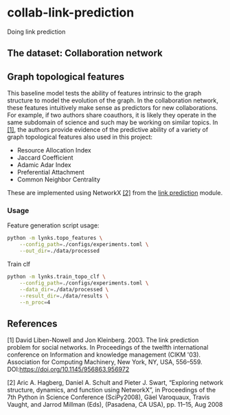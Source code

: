 # collab-link-prediction

Doing link prediction 

## The dataset: Collaboration network


## Graph topological features
This baseline model tests the ability of features intrinsic to the graph structure to model the evolution of the graph. In the collaboration network, these features intuitively make sense as predictors for new collaborations. For example, if two authors share coauthors, it is likely they operate in the same subdomain of science and such may be working on similar topics. In [[1]](#1), the authors provide evidence of the predictive ability of a variety of graph topological features also used in this project:

- Resource Allocation Index
- Jaccard Coefficient
- Adamic Adar Index
- Preferential Attachment
- Common Neighbor Centrality

These are implemented using NetworkX [[2]](#2) from the [link prediction](https://networkx.org/documentation/stable/reference/algorithms/link_prediction.html) module.

### Usage

Feature generation script usage:
```bash
python -m lynks.topo_features \
    --config_path=./configs/experiments.toml \
    --out_dir=./data/processed
```

Train clf

```bash
python -m lynks.train_topo_clf \
    --config_path=./configs/experiments.toml \
    --data_dir=./data/processed \
    --result_dir=./data/results \
    --n_proc=4
```


## References
<a id="1">[1]</a> 
David Liben-Nowell and Jon Kleinberg. 2003. The link prediction problem for social networks. In Proceedings of the twelfth international conference on Information and knowledge management (CIKM '03). Association for Computing Machinery, New York, NY, USA, 556–559. DOI:https://doi.org/10.1145/956863.956972

<a id="2">[2]</a> 
Aric A. Hagberg, Daniel A. Schult and Pieter J. Swart, “Exploring network structure, dynamics, and function using NetworkX”, in Proceedings of the 7th Python in Science Conference (SciPy2008), Gäel Varoquaux, Travis Vaught, and Jarrod Millman (Eds), (Pasadena, CA USA), pp. 11–15, Aug 2008